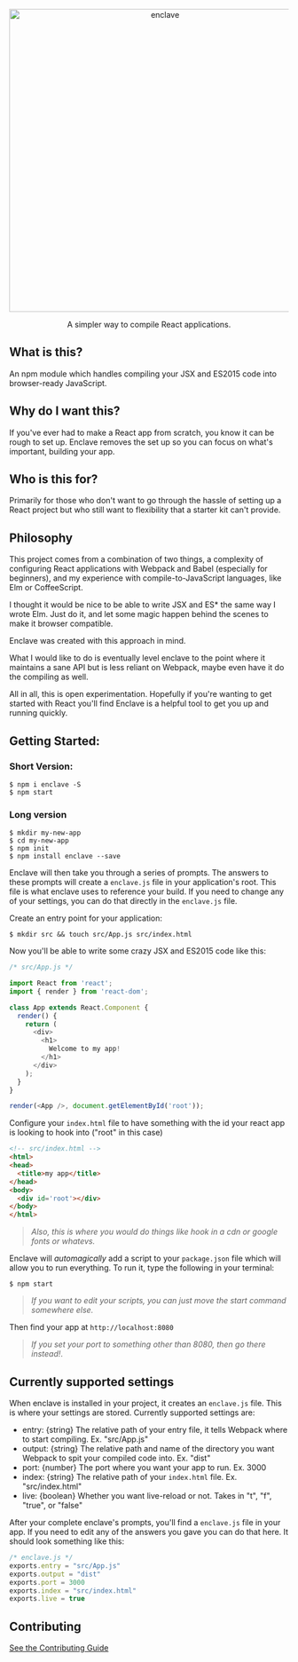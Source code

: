 <p align="center">
  <img alt="enclave" src="http://i1264.photobucket.com/albums/jj488/eanplatter1/enclave-logo_zpslmhskufg.png" width="546">
</p>

<p align="center">
  A simpler way to compile React applications.
</p>

## What is this?
An npm module which handles compiling your JSX and ES2015 code into browser-ready JavaScript.

## Why do I want this?
If you've ever had to make a React app from scratch, you know it can be rough to set up. Enclave removes the set up so you can focus on what's important, building your app.

## Who is this for?
Primarily for those who don't want to go through the hassle of setting up a React project but who still want to flexibility that a starter kit can't provide.

## Philosophy
This project comes from a combination of two things, a complexity of configuring React applications with Webpack and Babel (especially for beginners), and my experience with compile-to-JavaScript languages, like Elm or CoffeeScript.

I thought it would be nice to be able to write JSX and ES* the same way I wrote Elm. Just do it, and let some magic happen behind the scenes to make it browser compatible.

Enclave was created with this approach in mind.

What I would like to do is eventually level enclave to the point where it maintains a sane API but is less reliant on Webpack, maybe even have it do the compiling as well.

All in all, this is open experimentation. Hopefully if you're wanting to get started with React you'll find Enclave is a helpful tool to get you up and running quickly.



## Getting Started:
### Short Version:
```
$ npm i enclave -S
$ npm start
```

### Long version
```
$ mkdir my-new-app
$ cd my-new-app
$ npm init
$ npm install enclave --save
```

Enclave will then take you through a series of prompts. The answers to these prompts will create a `enclave.js` file in your application's root. This file is what enclave uses to reference your build. If you need to change any of your settings, you can do that directly in the `enclave.js` file.

Create an entry point for your application:
```
$ mkdir src && touch src/App.js src/index.html
```
Now you'll be able to write some crazy JSX and ES2015 code like this:
``` js
/* src/App.js */

import React from 'react';
import { render } from 'react-dom';

class App extends React.Component {
  render() {
    return (
      <div>
        <h1>
          Welcome to my app!
        </h1>
      </div>
    );
  }
}

render(<App />, document.getElementById('root'));
```

Configure your `index.html` file to have something with the id your react app is looking to hook into ("root" in this case)
``` html
<!-- src/index.html -->
<html>
<head>
  <title>my app</title>
</head>
<body>
  <div id='root'></div>
</body>
</html>
```
> _Also, this is where you would do things like hook in a cdn or google fonts or whatevs._

Enclave will _automagically_ add a script to your `package.json` file which will allow you to run everything.
To run it, type the following in your terminal:
```
$ npm start
```
> _If you want to edit your scripts, you can just move the start command somewhere else._

Then find your app at `http://localhost:8080`
> _If you set your port to something other than 8080, then go there instead!_.

## Currently supported settings

When enclave is installed in your project, it creates an `enclave.js` file. This is where your settings are stored. Currently supported settings are:
  - entry: {string} The relative path of your entry file, it tells Webpack where to start compiling. Ex. "src/App.js"
  - output: {string} The relative path and name of the directory you want Webpack to spit your compiled code into. Ex. "dist"
  - port: {number} The port where you want your app to run. Ex. 3000
  - index: {string} The relative path of your `index.html` file. Ex. "src/index.html"
  - live: {boolean} Whether you want live-reload or not. Takes in "t", "f", "true", or "false"

After your complete enclave's prompts, you'll find a `enclave.js` file in your app. If you need to edit any of the answers you gave you can do that here. It should look something like this:

```js
/* enclave.js */
exports.entry = "src/App.js"
exports.output = "dist"
exports.port = 3000
exports.index = "src/index.html"
exports.live = true
```

## Contributing

[See the Contributing Guide](./CONTRIBUTING.md)
